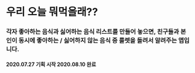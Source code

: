 # 우리 오늘 뭐먹을래??

### 각자 좋아하는 음식과 싫어하는 음식 리스트를 만들어 놓으면, 친구들과 본인이 동시에 좋아하는 / 싫어하지 않는 음식 중 룰렛을 돌려서 알려주는 앱입니다.
#### 2020.07.27 기획 시작 2020.08.10 완료 
